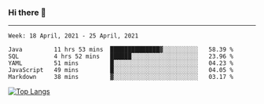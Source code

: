 ### Hi there 👋
---
<!--START_SECTION:waka-->
```text
Week: 18 April, 2021 - 25 April, 2021

Java         11 hrs 53 mins  ██████████████▓░░░░░░░░░░   58.39 % 
SQL          4 hrs 52 mins   ██████░░░░░░░░░░░░░░░░░░░   23.96 % 
YAML         51 mins         █░░░░░░░░░░░░░░░░░░░░░░░░   04.23 % 
JavaScript   49 mins         █░░░░░░░░░░░░░░░░░░░░░░░░   04.05 % 
Markdown     38 mins         ▓░░░░░░░░░░░░░░░░░░░░░░░░   03.17 % 
```
<!--END_SECTION:waka-->

[![Top Langs](https://github-readme-stats.vercel.app/api/top-langs/?username=HyunAh-iia&layout=compact)](https://github.com/anuraghazra/github-readme-stats)
<!--
**HyunAh-iia/HyunAh-iia** is a ✨ _special_ ✨ repository because its `README.md` (this file) appears on your GitHub profile.

Here are some ideas to get you started:

- 🔭 I’m currently working on ...
- 🌱 I’m currently learning ...
- 👯 I’m looking to collaborate on ...
- 🤔 I’m looking for help with ...
- 💬 Ask me about ...
- 📫 How to reach me: ...
- 😄 Pronouns: ...
- ⚡ Fun fact: ...
-->
